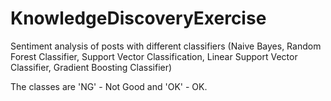 # KnowledgeDiscoveryExercise

Sentiment analysis of posts with different classifiers (Naive Bayes, Random Forest Classifier, Support
Vector Classification, Linear Support Vector Classifier, Gradient Boosting Classifier)

The classes are 'NG' - Not Good and 'OK' - OK.
